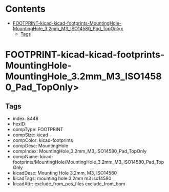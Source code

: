 



Contents
========

* [FOOTPRINT-kicad-kicad-footprints-MountingHole-MountingHole_3.2mm_M3_ISO14580_Pad_TopOnly>](#footprint-kicad-kicad-footprints-mountinghole-mountinghole_32mm_m3_iso14580_pad_toponly)
	* [Tags](#tags)

# FOOTPRINT-kicad-kicad-footprints-MountingHole-MountingHole_3.2mm_M3_ISO14580_Pad_TopOnly>

## Tags

- index: 8448
- hexID: 
- oompType: FOOTPRINT
- oompSize: kicad
- oompColor: kicad-footprints
- oompDesc: MountingHole
- oompIndex: MountingHole_3.2mm_M3_ISO14580_Pad_TopOnly
- oompName: kicad-footprints/MountingHole/MountingHole_3.2mm_M3_ISO14580_Pad_TopOnly
- kicadDesc: Mounting Hole 3.2mm, M3, ISO14580
- kicadTags: mounting hole 3.2mm m3 iso14580
- kicadAttr: exclude_from_pos_files exclude_from_bom
